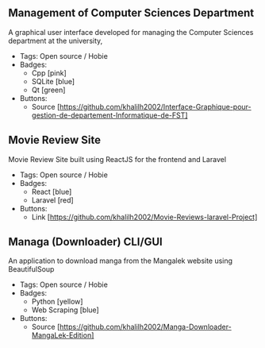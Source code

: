 ## Management of Computer Sciences Department
A graphical user interface developed for managing the Computer Sciences department at the university,
- Tags: Open source / Hobie
- Badges:
  - Cpp [pink]
  - SQLite [blue]
  - Qt [green]
- Buttons:
  - Source [https://github.com/khalilh2002/Interface-Graphique-pour-gestion-de-departement-Informatique-de-FST]

## Movie Review Site
Movie Review Site built using ReactJS for the frontend and Laravel
- Tags: Open source / Hobie
- Badges:
  - React [blue]
  - Laravel [red]
- Buttons:
  - Link [https://github.com/khalilh2002/Movie-Reviews-laravel-Project]


## Managa  (Downloader) CLI/GUI
An application to download manga from the Mangalek website using BeautifulSoup
- Tags: Open source / Hobie
- Badges:
  - Python [yellow]
  - Web Scraping [blue]
- Buttons:
  - Source [https://github.com/khalilh2002/Manga-Downloader-MangaLek-Edition]
